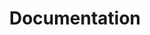 ---
title: 'Documentation'
description: ''
layout: 'layouts/docs-landing.njk'
type: landing
i18n:
  projects:
    crx:
      heading: 'Extensions & Web Store'
    architecture:
      heading: 'Architecture'
    infrastructure:
      heading: 'Infrastructure'
---